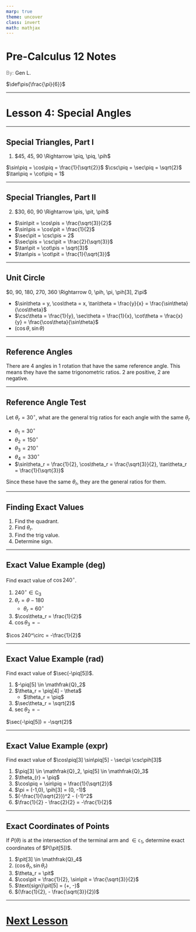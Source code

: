 ```yaml
---
marp: true
theme: uncover
class: invert
math: mathjax
---
```


$\newcommand\pih[1][]{\frac{#1\pi}{2}}$
$\newcommand\piq[1][]{\frac{#1\pi}{4}}$

# <!--fit--> Pre-Calculus 12 Notes
<span style="color:grey">By:</span> Gen L.

<!--_footer: In partnership with Hyperion University, 2024-->

$\newcommand\pit[1][]{\frac{#1\pi}{3}}$
$\def\pis{\frac{\pi}{6}}$

---

<!--paginate: true-->

# Lesson 4: Special Angles

---

## Special Triangles, Part I

1. $45, 45, 90 \Rightarrow \piq, \piq, \pih$ 

$\sin\piq = \cos\piq = \frac{1}{\sqrt{2}}$
$\csc\piq = \sec\piq = \sqrt{2}$
$\tan\piq = \cot\piq = 1$

---

## Special Triangles, Part II

2. $30, 60, 90 \Rightarrow \pis, \pit, \pih$ 

* $\sin\pit = \cos\pis = \frac{\sqrt{3}}{2}$
* $\sin\pis = \cos\pit = \frac{1}{2}$
* $\sec\pit = \csc\pis = 2$
* $\sec\pis = \csc\pit = \frac{2}{\sqrt{3}}$
* $\tan\pit = \cot\pis = \sqrt{3}$
* $\tan\pis = \cot\pit = \frac{1}{\sqrt{3}}$

---

## Unit Circle

$0, 90, 180, 270, 360 \Rightarrow 0, \pih, \pi, \pih[3], 2\pi$

* $\sin\theta = y, \cos\theta = x, \tan\theta = \frac{y}{x} = \frac{\sin\theta}{\cos\theta}$
* $\csc\theta = \frac{1}{y}, \sec\theta = \frac{1}{x}, \cot\theta = \frac{x}{y} = \frac{\cos\theta}{\sin\theta}$
* $(\cos\theta, \sin\theta)$

---

## Reference Angles

There are 4 angles in 1 rotation that have the same reference angle. This means they have the same trigonometric ratios. 2 are positive, 2 are negative.

---

## Reference Angle Test

Let $\theta_r = 30^\circ$, what are the general trig ratios for each angle with the same $\theta_r$

* $\theta_1 = 30^\circ$
* $\theta_2 = 150^\circ$
* $\theta_3 = 210^\circ$
* $\theta_4 = 330^\circ$
* $\sin\theta_r = \frac{1}{2}, \cos\theta_r = \frac{\sqrt{3}}{2}, \tan\theta_r = \frac{1}{\sqrt{3}}$

Since these have the same $\theta_r$, they are the general ratios for them.

---

## Finding Exact Values

1. Find the quadrant.
2. Find $\theta_r$.
3. Find the trig value.
4. Determine sign.

---

## Exact Value Example (deg)

Find exact value of $\cos 240^\circ$.

1. $240^\circ \in \mathfrak{Q}_3$
2. $\theta_r = \theta - 180$
    * $\theta_r = 60^\circ$
3. $\cos\theta_r = \frac{1}{2}$ 
4. $\cos\theta_3 = -$

$\cos 240^\circ = -\frac{1}{2}$

---

## Exact Value Example (rad)

Find exact value of $\sec(-\piq[5])$.

1. $-\piq[5] \in \mathfrak{Q}_2$
2. $\theta_r = \piq[4] - \theta$
    * $\theta_r = \piq$
3. $\sec\theta_r = \sqrt{2}$ 
4. $\sec\theta_2 = -$

$\sec(-\piq[5]) = -\sqrt{2}$

---

## Exact Value Example (expr)

Find exact value of $\cos\piq[3] \sin\piq[5] - \sec\pi \csc\pih[3]$

1. $\piq[3] \in \mathfrak{Q}_2, \piq[5] \in \mathfrak{Q}_3$
2. $\theta_{r} = \piq$
3. $\cos\piq = \sin\piq = \frac{1}{\sqrt{2}}$
4. $\pi = (-1,0), \pih[3] = (0, -1)$
5. $(-\frac{1}{\sqrt{2}})^2 - (-1)^2$
6. $\frac{1}{2} - \frac{2}{2} = -\frac{1}{2}$

---

## Exact Coordinates of Points

If $P(\theta)$ is at the intersection of the terminal arm and $\in \mathbb{c}_1$, determine exact coordinates of $P(\pit[5])$.

1. $\pit[3] \in \mathfrak{Q}_4$
2. $(\cos\theta_r, \sin\theta_r)$
3. $\theta_r = \pit$
4. $\cos\pit = \frac{1}{2}, \sin\pit = \frac{\sqrt{3}}{2}$
5. $\text{sign}\pit[5] = (+, -)$
6. $(\frac{1}{2}, - \frac{\sqrt{3}}{2})$

---

# [Next Lesson](Lesson%205.html)